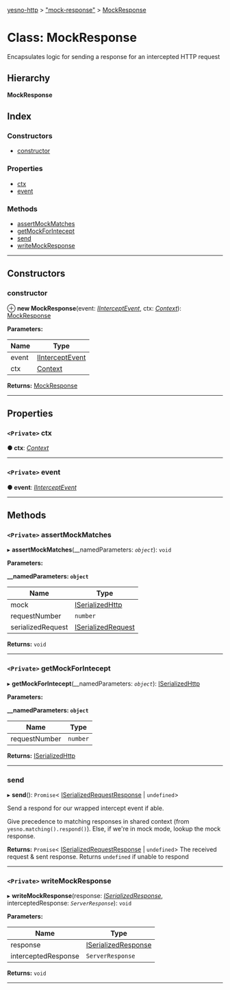 [yesno-http](../README.md) > ["mock-response"](../modules/_mock_response_.md) > [MockResponse](../classes/_mock_response_.mockresponse.md)

# Class: MockResponse

Encapsulates logic for sending a response for an intercepted HTTP request

## Hierarchy

**MockResponse**

## Index

### Constructors

* [constructor](_mock_response_.mockresponse.md#constructor)

### Properties

* [ctx](_mock_response_.mockresponse.md#ctx)
* [event](_mock_response_.mockresponse.md#event)

### Methods

* [assertMockMatches](_mock_response_.mockresponse.md#assertmockmatches)
* [getMockForIntecept](_mock_response_.mockresponse.md#getmockforintecept)
* [send](_mock_response_.mockresponse.md#send)
* [writeMockResponse](_mock_response_.mockresponse.md#writemockresponse)

---

## Constructors

<a id="constructor"></a>

###  constructor

⊕ **new MockResponse**(event: *[IInterceptEvent](../interfaces/_interceptor_.iinterceptevent.md)*, ctx: *[Context](_context_.context.md)*): [MockResponse](_mock_response_.mockresponse.md)

**Parameters:**

| Name | Type |
| ------ | ------ |
| event | [IInterceptEvent](../interfaces/_interceptor_.iinterceptevent.md) |
| ctx | [Context](_context_.context.md) |

**Returns:** [MockResponse](_mock_response_.mockresponse.md)

___

## Properties

<a id="ctx"></a>

### `<Private>` ctx

**● ctx**: *[Context](_context_.context.md)*

___
<a id="event"></a>

### `<Private>` event

**● event**: *[IInterceptEvent](../interfaces/_interceptor_.iinterceptevent.md)*

___

## Methods

<a id="assertmockmatches"></a>

### `<Private>` assertMockMatches

▸ **assertMockMatches**(__namedParameters: *`object`*): `void`

**Parameters:**

**__namedParameters: `object`**

| Name | Type |
| ------ | ------ |
| mock | [ISerializedHttp](../interfaces/_http_serializer_.iserializedhttp.md) |
| requestNumber | `number` |
| serializedRequest | [ISerializedRequest](../interfaces/_http_serializer_.iserializedrequest.md) |

**Returns:** `void`

___
<a id="getmockforintecept"></a>

### `<Private>` getMockForIntecept

▸ **getMockForIntecept**(__namedParameters: *`object`*): [ISerializedHttp](../interfaces/_http_serializer_.iserializedhttp.md)

**Parameters:**

**__namedParameters: `object`**

| Name | Type |
| ------ | ------ |
| requestNumber | `number` |

**Returns:** [ISerializedHttp](../interfaces/_http_serializer_.iserializedhttp.md)

___
<a id="send"></a>

###  send

▸ **send**(): `Promise`< [ISerializedRequestResponse](../interfaces/_http_serializer_.iserializedrequestresponse.md) &#124; `undefined`>

Send a respond for our wrapped intercept event if able.

Give precedence to matching responses in shared context (from `yesno.matching().respond()`). Else, if we're in mock mode, lookup the mock response.

**Returns:** `Promise`< [ISerializedRequestResponse](../interfaces/_http_serializer_.iserializedrequestresponse.md) &#124; `undefined`>
The received request & sent response. Returns `undefined` if unable to respond

___
<a id="writemockresponse"></a>

### `<Private>` writeMockResponse

▸ **writeMockResponse**(response: *[ISerializedResponse](../interfaces/_http_serializer_.iserializedresponse.md)*, interceptedResponse: *`ServerResponse`*): `void`

**Parameters:**

| Name | Type |
| ------ | ------ |
| response | [ISerializedResponse](../interfaces/_http_serializer_.iserializedresponse.md) |
| interceptedResponse | `ServerResponse` |

**Returns:** `void`

___

